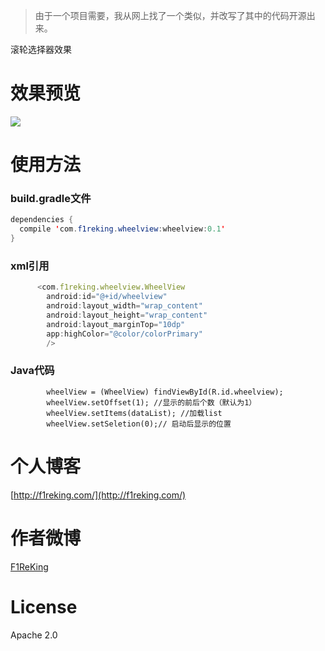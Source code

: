> 由于一个项目需要，我从网上找了一个类似，并改写了其中的代码开源出来。

滚轮选择器效果

# 效果预览
![](http://7xplt3.com1.z0.glb.clouddn.com/v4.gif)

# 使用方法
### build.gradle文件
```java
dependencies {
  compile 'com.f1reking.wheelview:wheelview:0.1'
}
```
### xml引用
```js
      <com.f1reking.wheelview.WheelView
        android:id="@+id/wheelview"
        android:layout_width="wrap_content"
        android:layout_height="wrap_content"
        android:layout_marginTop="10dp"
        app:highColor="@color/colorPrimary"
        />
```
### Java代码
```
        wheelView = (WheelView) findViewById(R.id.wheelview); 
        wheelView.setOffset(1); //显示的前后个数（默认为1）
        wheelView.setItems(dataList); //加载list
        wheelView.setSeletion(0);// 启动后显示的位置
```


# 个人博客
[http://f1reking.com/](http://f1reking.com/)

# 作者微博
[F1ReKing](http://weibo.com/jaly6829197/)

# License
Apache 2.0

